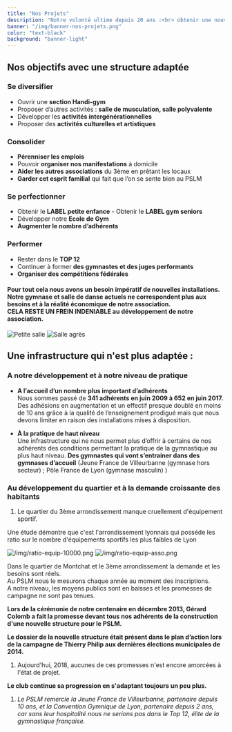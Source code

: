 ```yaml
---
title: "Nos Projets"
description: "Notre volonté ultime depuis 20 ans :<br> obtenir une nouvelle structure d’entrainement adaptée à notre activité en pleine expansion."
banner: "/img/banner-nos-projets.png"
color: "text-black"
background: "banner-light"
---
```


## Nos objectifs avec une structure adaptée

### Se diversifier

* Ouvrir une **section Handi-gym**  
* Proposer d’autres activités : **salle de musculation, salle polyvalente**  
* Développer les **activités intergénérationnelles**  
* Proposer des **activités culturelles et artistiques**  

### Consolider

* **Pérenniser les emplois**  
* Pouvoir **organiser nos manifestations** à domicile  
* **Aider les autres associations** du 3ème en prêtant les locaux  
* **Garder cet esprit familial** qui fait que l’on se sente bien au PSLM  

### Se perfectionner

* Obtenir le **LABEL petite enfance** - Obtenir le **LABEL gym seniors**  
* Développer notre **Ecole de Gym**  
* **Augmenter le nombre d’adhérents**  

### Performer

* Rester dans le **TOP 12**  
* Continuer à former **des gymnastes et des juges performants**  
* **Organiser des compétitions fédérales**  

#### Pour tout cela nous avons un besoin impératif de nouvelles installations. <br>Notre gymnase et salle de danse actuels ne correspondent plus aux besoins et à la réalité économique de notre association.<br> CELA RESTE UN FREIN  INDENIABLE au développement de notre association.


![Petite salle](/img/salle-petite.png) ![Salle agrès](/img/salle-agres.png)


## Une infrastructure qui n'est plus adaptée :  

### A notre développement et à notre niveau de pratique

* **A l’accueil d’un nombre plus important d’adhérents**  
Nous sommes passé de **341 adhérents en juin 2009 à 652 en juin 2017.**  
Des adhésions en augmentation et un effectif presque doublé en moins de 10 ans grâce à la qualité de l’enseignement prodigué mais que nous devons limiter en raison des installations mises à disposition.  

* **À la pratique de haut niveau**  
Une infrastructure qui ne nous permet plus d’offrir à certains de nos adhérents des conditions permettant la pratique de la gymnastique au plus haut niveau. **Des gymnastes qui vont s’entrainer dans des gymnases d’accueil** (Jeune France de Villeurbanne (gymnase hors secteur) ; Pôle France de Lyon (gymnase masculin) )

### Au développement du quartier et à la demande croissante des habitants

1. Le quartier du 3ème arrondissement manque cruellement d'équipement sportif.   

Une étude démontre que c'est l'arrondissement lyonnais qui posséde les ratio sur le nombre d'équipements sportifs les plus faibles de Lyon

 ![/img/ratio-equip-10000.png](/img/ratio-equip-10000.png) ![/img/ratio-equip-asso.png](/img/ratio-equip-asso.png)   

Dans le quartier de Montchat et le 3ème arrondissement la demande et les besoins sont réels.   
Au PSLM nous le mesurons chaque année au moment des inscriptions.  
A notre niveau, les moyens publics sont en baisses et les promesses de campagne ne sont pas tenues.  

**Lors de la cérémonie de notre centenaire en décembre 2013, Gérard Colomb a fait la promesse devant tous nos adhérents de la construction d'une nouvelle structure pour le PSLM.**

**Le dossier de la nouvelle structure était présent dans le plan d’action lors de la campagne de Thierry Philip aux dernières élections municipales de 2014.**  

1. Aujourd'hui, 2018, aucunes de ces promesses n'est encore amorcées à l'état de projet.

**Le club continue sa progression en s'adaptant toujours un peu plus.**  

1. *Le PSLM remercie la Jeune France de Villeurbanne, partenaire depuis 10 ans, et la Convention Gymnique de Lyon, partenaire depuis 2 ans, car sans leur hospitalité nous ne serions pas dans le Top 12, élite de la gymnastique française.*
